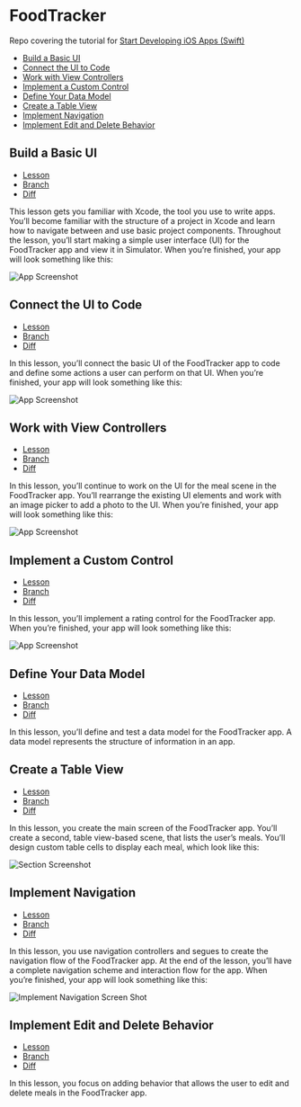 # FoodTracker

Repo covering the tutorial for [Start Developing iOS Apps (Swift)](
https://developer.apple.com/library/ios/referencelibrary/GettingStarted/DevelopiOSAppsSwift/)

- [Build a Basic UI](#build-a-basic-ui)
- [Connect the UI to Code](#connect-the-ui-to-code)
- [Work with View Controllers](#work-with-view-controllers)
- [Implement a Custom Control](#implement-a-custom-control)
- [Define Your Data Model](#define-your-data-model)
- [Create a Table View](#create-a-table-view)
- [Implement Navigation](#implement-navigation)
- [Implement Edit and Delete Behavior](#implement-edit-and-delete-behavior)

## Build a Basic UI
* [Lesson](https://developer.apple.com/library/ios/referencelibrary/GettingStarted/DevelopiOSAppsSwift/Lesson2.html#//apple_ref/doc/uid/TP40015214-CH5-SW1)
* [Branch](https://github.com/Trii/IOS-FoodTracker/tree/01-build-a-basic-ui)
* [Diff](https://github.com/Trii/IOS-FoodTracker/pull/1/files)

This lesson gets you familiar with Xcode, the tool you use to write apps. You’ll become familiar with the structure of a project in Xcode and learn how to navigate between and use basic project components. Throughout the lesson, you’ll start making a simple user interface (UI) for the FoodTracker app and view it in Simulator. When you’re finished, your app will look something like this:

![App Screenshot](https://developer.apple.com/library/ios/referencelibrary/GettingStarted/DevelopiOSAppsSwift/Art/2_sim_finalUI_2x.png)

## Connect the UI to Code
* [Lesson](https://developer.apple.com/library/ios/referencelibrary/GettingStarted/DevelopiOSAppsSwift/Lesson3.html#//apple_ref/doc/uid/TP40015214-CH22-SW1)
* [Branch](https://github.com/Trii/IOS-FoodTracker/tree/02-connect-the-ui-to-code)
* [Diff](https://github.com/Trii/IOS-FoodTracker/pull/2/files)

In this lesson, you’ll connect the basic UI of the FoodTracker app to code and define some actions a user can perform on that UI. When you’re finished, your app will look something like this:

![App Screenshot](https://developer.apple.com/library/ios/referencelibrary/GettingStarted/DevelopiOSAppsSwift/Art/3_sim_finalUI_2x.png)

## Work with View Controllers
* [Lesson](https://developer.apple.com/library/ios/referencelibrary/GettingStarted/DevelopiOSAppsSwift/Lesson4.html#//apple_ref/doc/uid/TP40015214-CH6-SW1)
* [Branch](https://github.com/Trii/IOS-FoodTracker/tree/03-work-with-view-controllers)
* [Diff](https://github.com/Trii/IOS-FoodTracker/pull/3/files)

In this lesson, you’ll continue to work on the UI for the meal scene in the FoodTracker app. You’ll rearrange the existing UI elements and work with an image picker to add a photo to the UI. When you’re finished, your app will look something like this:

![App Screenshot](https://developer.apple.com/library/ios/referencelibrary/GettingStarted/DevelopiOSAppsSwift/Art/4_sim_finalUI_2x.png)

## Implement a Custom Control
* [Lesson](https://developer.apple.com/library/ios/referencelibrary/GettingStarted/DevelopiOSAppsSwift/Lesson5.html#//apple_ref/doc/uid/TP40015214-CH19-SW1)
* [Branch](https://github.com/Trii/IOS-FoodTracker/tree/04-implement-a-custom-control)
* [Diff](https://github.com/Trii/IOS-FoodTracker/pull/4/files)

In this lesson, you’ll implement a rating control for the FoodTracker app. When you’re finished, your app will look something like this:

![App Screenshot](https://developer.apple.com/library/ios/referencelibrary/GettingStarted/DevelopiOSAppsSwift/Art/5_sim_finalUI_2x.png)

## Define Your Data Model
* [Lesson](https://developer.apple.com/library/ios/referencelibrary/GettingStarted/DevelopiOSAppsSwift/Lesson6.html#//apple_ref/doc/uid/TP40015214-CH20-SW1)
* [Branch](https://github.com/Trii/IOS-FoodTracker/tree/05-define-your-data-model)
* [Diff](https://github.com/Trii/IOS-FoodTracker/pull/5/files)

In this lesson, you’ll define and test a data model for the FoodTracker app. A data model represents the structure of information in an app.


## Create a Table View
* [Lesson](https://developer.apple.com/library/ios/referencelibrary/GettingStarted/DevelopiOSAppsSwift/Lesson7.html#//apple_ref/doc/uid/TP40015214-CH8-SW1)
* [Branch](https://github.com/Trii/IOS-FoodTracker/tree/06-create-a-table-view)
* [Diff](https://github.com/Trii/IOS-FoodTracker/pull/6/files)

In this lesson, you create the main screen of the FoodTracker app. You’ll create a second, table view-based scene, that lists the user’s meals. You’ll design custom table cells to display each meal, which look like this:

![Section Screenshot](https://developer.apple.com/library/ios/referencelibrary/GettingStarted/DevelopiOSAppsSwift/Art/7_sim_tablecellUI_2x.png)

## Implement Navigation
* [Lesson](https://developer.apple.com/library/ios/referencelibrary/GettingStarted/DevelopiOSAppsSwift/Lesson8.html#//apple_ref/doc/uid/TP40015214-CH16-SW1)
* [Branch](https://github.com/Trii/IOS-FoodTracker/tree/07-implement-navigation)
* [Diff](https://github.com/Trii/IOS-FoodTracker/pull/7/files)

In this lesson, you use navigation controllers and segues to create the navigation flow of the FoodTracker app. At the end of the lesson, you’ll have a complete navigation scheme and interaction flow for the app. When you’re finished, your app will look something like this:

![Implement Navigation Screen Shot](https://developer.apple.com/library/ios/referencelibrary/GettingStarted/DevelopiOSAppsSwift/Art/8_sim_navbar_2x.png)

## Implement Edit and Delete Behavior
* [Lesson](https://developer.apple.com/library/ios/referencelibrary/GettingStarted/DevelopiOSAppsSwift/Lesson9.html#//apple_ref/doc/uid/TP40015214-CH9-SW1)
* [Branch](https://github.com/Trii/IOS-FoodTracker/tree/08-implement-edit-and-delete-behavior)
* [Diff](https://github.com/Trii/IOS-FoodTracker/pull/8/files)

In this lesson, you focus on adding behavior that allows the user to edit and delete meals in the FoodTracker app.




